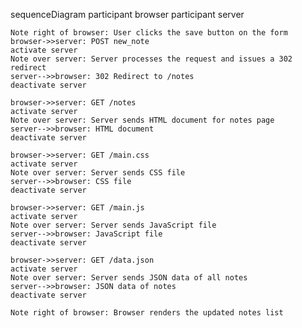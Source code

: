 sequenceDiagram
    participant browser
    participant server

    Note right of browser: User clicks the save button on the form
    browser->>server: POST new_note
    activate server
    Note over server: Server processes the request and issues a 302 redirect
    server-->>browser: 302 Redirect to /notes
    deactivate server

    browser->>server: GET /notes
    activate server
    Note over server: Server sends HTML document for notes page
    server-->>browser: HTML document
    deactivate server

    browser->>server: GET /main.css
    activate server
    Note over server: Server sends CSS file
    server-->>browser: CSS file
    deactivate server

    browser->>server: GET /main.js
    activate server
    Note over server: Server sends JavaScript file
    server-->>browser: JavaScript file
    deactivate server

    browser->>server: GET /data.json
    activate server
    Note over server: Server sends JSON data of all notes
    server-->>browser: JSON data of notes
    deactivate server

    Note right of browser: Browser renders the updated notes list
